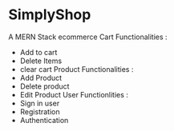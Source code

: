 # SimplyShop
A MERN Stack ecommerce
 Cart Functionalities :
 - Add to cart
 - Delete Items
 - clear cart 
 Product Functionalities :
 - Add Product
 - Delete product 
 - Edit Product 
 User Functionlities :
 - Sign in user 
 - Registration 
 - Authentication 